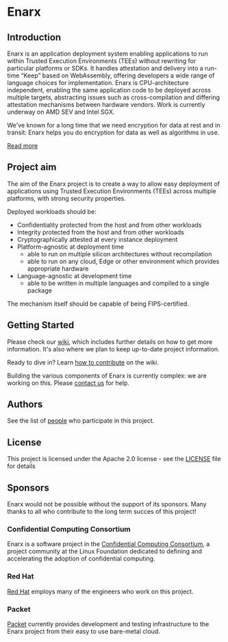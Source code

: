 # Enarx

## Introduction
Enarx is an application deployment system enabling applications
to run within Trusted Execution Environments (TEEs) without rewriting for
particular platforms or SDKs. It handles attestation and delivery into a
run-time “Keep” based on WebAssembly, offering developers a wide range of
language choices for implementation. Enarx is CPU-architecture independent,
enabling the same application code to be deployed across multiple targets,
abstracting issues such as cross-compilation and differing attestation
mechanisms between hardware vendors. Work is currently underway on AMD SEV and
Intel SGX.

We've known for a long time that we need encryption for data at rest and in
transit: Enarx helps you do encryption for data as well as algorithms in use.

[Read more](https://github.com/enarx/enarx/wiki/Enarx-Introduction)

## Project aim
The aim of the Enarx project is to create a way to allow easy deployment of
applications using Trusted Execution Environments (TEEs) across multiple
platforms, with strong security properties.


Deployed workloads should be:
* Confidentiality protected from the host and from other workloads
* Integrity protected from the host and from other workloads
* Cryptographically attested at every instance deployment
* Platform-agnostic at deployment time
  * able to run on multiple silicon architectures without recompilation
  * able to run on any cloud, Edge or other environment which provides
     appropriate hardware 
* Language-agnostic at development time
  * able to be written in multiple languages and compiled to a single package

The mechanism itself should be capable of being FIPS-certified.

## Getting Started

Please check our [wiki](https://github.com/enarx/enarx/wiki), which includes
further details on how to get more information.  It's also where we plan to
keep up-to-date project information.

Ready to dive in? Learn [how to
contribute](https://github.com/enarx/enarx/wiki/How-to-contribute) on the wiki.

Building the various components of Enarx is currently complex: we are working on
this.  Please [contact us](https://chat.enarx.dev) for help.

## Authors

See the list of [people](https://github.com/orgs/enarx/people) who participate in this project.

## License

This project is licensed under the Apache 2.0 license - see the
[LICENSE](LICENSE) file for details

## Sponsors

Enarx would not be possible without the support of its sponsors. Many thanks to
all who contribute to the long term succes of this project!

### Confidential Computing Consortium

Enarx is a software project in the [Confidential Computing
Consortium](https://confidentialcomputing.io), a project community at the Linux
Foundation dedicated to defining and accelerating the adoption of confidential
computing.

### Red Hat

[Red Hat](https://www.redhat.com) employs many of the engineers who work on this
project.

### Packet

[Packet](https://www.packet.com) currently provides development and testing
infrastructure to the Enarx project from their easy to use bare-metal cloud.
